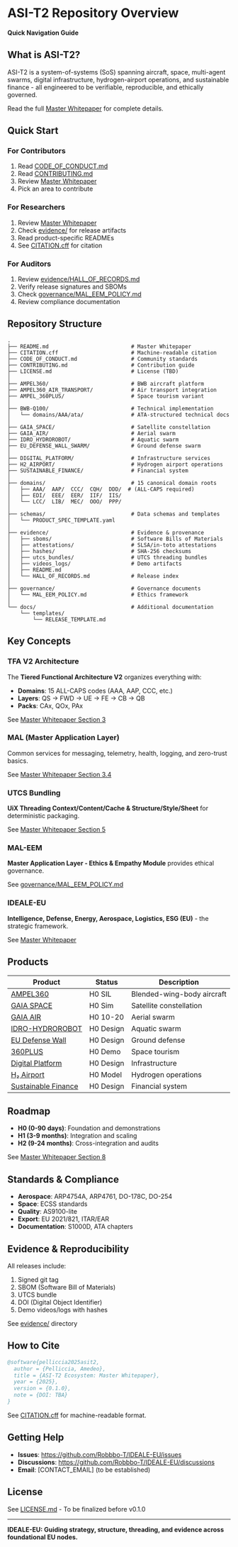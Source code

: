 # ASI-T2 Repository Overview

**Quick Navigation Guide**

## What is ASI-T2?

ASI-T2 is a system-of-systems (SoS) spanning aircraft, space, multi-agent swarms, digital infrastructure, hydrogen-airport operations, and sustainable finance - all engineered to be verifiable, reproducible, and ethically governed.

Read the full [Master Whitepaper](README.md) for complete details.

## Quick Start

### For Contributors
1. Read [CODE_OF_CONDUCT.md](CODE_OF_CONDUCT.md)
2. Read [CONTRIBUTING.md](CONTRIBUTING.md)
3. Review [Master Whitepaper](README.md)
4. Pick an area to contribute

### For Researchers
1. Review [Master Whitepaper](README.md)
2. Check [evidence/](evidence/) for release artifacts
3. Read product-specific READMEs
4. See [CITATION.cff](CITATION.cff) for citation

### For Auditors
1. Review [evidence/HALL_OF_RECORDS.md](evidence/HALL_OF_RECORDS.md)
2. Verify release signatures and SBOMs
3. Check [governance/MAL_EEM_POLICY.md](governance/MAL_EEM_POLICY.md)
4. Review compliance documentation

## Repository Structure

```
.
├── README.md                          # Master Whitepaper
├── CITATION.cff                       # Machine-readable citation
├── CODE_OF_CONDUCT.md                 # Community standards
├── CONTRIBUTING.md                    # Contribution guide
├── LICENSE.md                         # License (TBD)
│
├── AMPEL360/                          # BWB aircraft platform
├── AMPEL360_AIR_TRANSPORT/            # Air transport integration
├── AMPEL_360PLUS/                     # Space tourism variant
│
├── BWB-Q100/                          # Technical implementation
│   └── domains/AAA/ata/               # ATA-structured technical docs
│
├── GAIA_SPACE/                        # Satellite constellation
├── GAIA_AIR/                          # Aerial swarm
├── IDRO_HYDROROBOT/                   # Aquatic swarm
├── EU_DEFENSE_WALL_SWARM/             # Ground defense swarm
│
├── DIGITAL_PLATFORM/                  # Infrastructure services
├── H2_AIRPORT/                        # Hydrogen airport operations
├── SUSTAINABLE_FINANCE/               # Financial system
│
├── domains/                           # 15 canonical domain roots
│   ├── AAA/  AAP/  CCC/  CQH/  DDD/  # (ALL-CAPS required)
│   ├── EDI/  EEE/  EER/  IIF/  IIS/
│   └── LCC/  LIB/  MEC/  OOO/  PPP/
│
├── schemas/                           # Data schemas and templates
│   └── PRODUCT_SPEC_TEMPLATE.yaml
│
├── evidence/                          # Evidence & provenance
│   ├── sboms/                         # Software Bills of Materials
│   ├── attestations/                  # SLSA/in-toto attestations
│   ├── hashes/                        # SHA-256 checksums
│   ├── utcs_bundles/                  # UTCS threading bundles
│   ├── videos_logs/                   # Demo artifacts
│   ├── README.md
│   └── HALL_OF_RECORDS.md             # Release index
│
├── governance/                        # Governance documents
│   └── MAL_EEM_POLICY.md              # Ethics framework
│
└── docs/                              # Additional documentation
    └── templates/
        └── RELEASE_TEMPLATE.md
```

## Key Concepts

### TFA V2 Architecture
The **Tiered Functional Architecture V2** organizes everything with:
- **Domains**: 15 ALL-CAPS codes (AAA, AAP, CCC, etc.)
- **Layers**: QS → FWD → UE → FE → CB → QB
- **Packs**: CAx, QOx, PAx

See [Master Whitepaper Section 3](README.md#3-tfa-v2-architecture)

### MAL (Master Application Layer)
Common services for messaging, telemetry, health, logging, and zero-trust basics.

See [Master Whitepaper Section 3.4](README.md#34-mal-master-application-layerlogic)

### UTCS Bundling
**UiX Threading Context/Content/Cache & Structure/Style/Sheet** for deterministic packaging.

See [Master Whitepaper Section 5](README.md#5-evidence--provenance-qs--utcs-bundling)

### MAL-EEM
**Master Application Layer - Ethics & Empathy Module** provides ethical governance.

See [governance/MAL_EEM_POLICY.md](governance/MAL_EEM_POLICY.md)

### IDEALE-EU
**Intelligence, Defense, Energy, Aerospace, Logistics, ESG (EU)** - the strategic framework.

See [Master Whitepaper](README.md)

## Products

| Product | Status | Description |
|---------|--------|-------------|
| [AMPEL360](AMPEL360/) | H0 SIL | Blended-wing-body aircraft |
| [GAIA SPACE](GAIA_SPACE/) | H0 Sim | Satellite constellation |
| [GAIA AIR](GAIA_AIR/) | H0 10-20 | Aerial swarm |
| [IDRO-HYDROROBOT](IDRO_HYDROROBOT/) | H0 Design | Aquatic swarm |
| [EU Defense Wall](EU_DEFENSE_WALL_SWARM/) | H0 Design | Ground defense |
| [360PLUS](AMPEL_360PLUS/) | H0 Demo | Space tourism |
| [Digital Platform](DIGITAL_PLATFORM/) | H0 Design | Infrastructure |
| [H₂ Airport](H2_AIRPORT/) | H0 Model | Hydrogen operations |
| [Sustainable Finance](SUSTAINABLE_FINANCE/) | H0 Design | Financial system |

## Roadmap

- **H0 (0-90 days)**: Foundation and demonstrations
- **H1 (3-9 months)**: Integration and scaling
- **H2 (9-24 months)**: Cross-integration and audits

See [Master Whitepaper Section 8](README.md#8-roadmap--gates)

## Standards & Compliance

- **Aerospace**: ARP4754A, ARP4761, DO-178C, DO-254
- **Space**: ECSS standards
- **Quality**: AS9100-lite
- **Export**: EU 2021/821, ITAR/EAR
- **Documentation**: S1000D, ATA chapters

## Evidence & Reproducibility

All releases include:
1. Signed git tag
2. SBOM (Software Bill of Materials)
3. UTCS bundle
4. DOI (Digital Object Identifier)
5. Demo videos/logs with hashes

See [evidence/](evidence/) directory

## How to Cite

```bibtex
@software{pelliccia2025asit2,
  author = {Pelliccia, Amedeo},
  title = {ASI-T2 Ecosystem: Master Whitepaper},
  year = {2025},
  version = {0.1.0},
  note = {DOI: TBA}
}
```

See [CITATION.cff](CITATION.cff) for machine-readable format.

## Getting Help

- **Issues**: https://github.com/Robbbo-T/IDEALE-EU/issues
- **Discussions**: https://github.com/Robbbo-T/IDEALE-EU/discussions
- **Email**: [CONTACT_EMAIL] (to be established)

## License

See [LICENSE.md](LICENSE.md) - To be finalized before v0.1.0

---

**IDEALE-EU: Guiding strategy, structure, threading, and evidence across foundational EU nodes.**

